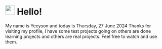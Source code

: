  <h1>
    <img src="https://emojis.slackmojis.com/emojis/images/1643510097/45343/hi.gif?1643510097" width="30"/> 
    Hello!
 </h1>
 <p>
    My name is Yeeyson and today is Thursday, 27 June 2024
    Thanks for visiting my profile, I have some test projects going on others are done learning projects and others are real projects.
    Feel free to watch and use them.
 </p>